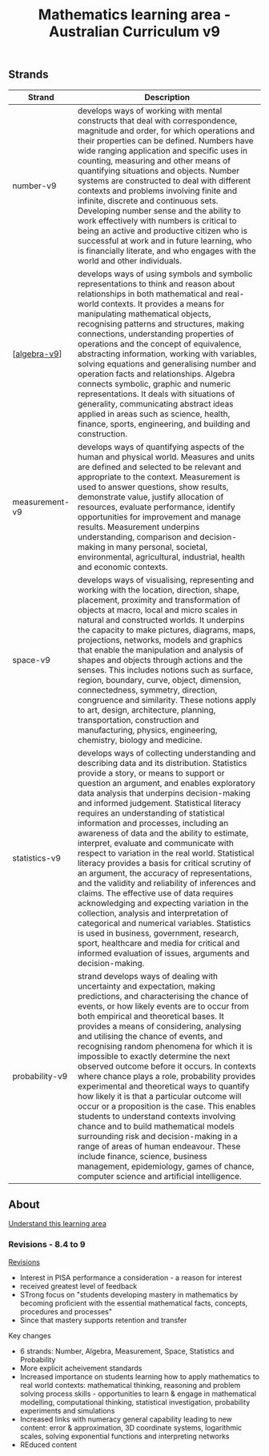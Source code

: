 ﻿---
backlinks:
- title: Australian Curriculum
  url: /sense/Teaching/Curriculum/australian-curriculum.html
- title: Teaching Mathematics
  url: /sense/Teaching/Mathematics/teaching-mathematics.html
- title: Mathematical problem solving
  url: /sense/Teaching/Mathematics/mathematical-problem-solving.html
title: Mathematics learning area - Australian Curriculum v9
---
## Strands

| Strand | Description |
| --- | --- |
| number-v9 | develops ways of working with mental constructs that deal with correspondence, magnitude and order, for which operations and their properties can be defined. Numbers have wide ranging application and specific uses in counting, measuring and other means of quantifying situations and objects. Number systems are constructed to deal with different contexts and problems involving finite and infinite, discrete and continuous sets. Developing number sense and the ability to work effectively with numbers is critical to being an active and productive citizen who is successful at work and in future learning, who is financially literate, and who engages with the world and other individuals.  |
| [[algebra-v9]] | develops ways of using symbols and symbolic representations to think and reason about relationships in both mathematical and real-world contexts. It provides a means for manipulating mathematical objects, recognising patterns and structures, making connections, understanding properties of operations and the concept of equivalence, abstracting information, working with variables, solving equations and generalising number and operation facts and relationships. Algebra connects symbolic, graphic and numeric representations. It deals with situations of generality, communicating abstract ideas applied in areas such as science, health, finance, sports, engineering, and building and construction.  |
| measurement-v9 | develops ways of quantifying aspects of the human and physical world. Measures and units are defined and selected to be relevant and appropriate to the context. Measurement is used to answer questions, show results, demonstrate value, justify allocation of resources, evaluate performance, identify opportunities for improvement and manage results. Measurement underpins understanding, comparison and decision-making in many personal, societal, environmental, agricultural, industrial, health and economic contexts.  |
| space-v9 | develops ways of visualising, representing and working with the location, direction, shape, placement, proximity and transformation of objects at macro, local and micro scales in natural and constructed worlds. It underpins the capacity to make pictures, diagrams, maps, projections, networks, models and graphics that enable the manipulation and analysis of shapes and objects through actions and the senses. This includes notions such as surface, region, boundary, curve, object, dimension, connectedness, symmetry, direction, congruence and similarity. These notions apply to art, design, architecture, planning, transportation, construction and manufacturing, physics, engineering, chemistry, biology and medicine. |
| statistics-v9 | develops ways of collecting understanding and describing data and its distribution. Statistics provide a story, or means to support or question an argument, and enables exploratory data analysis that underpins decision-making and informed judgement. Statistical literacy requires an understanding of statistical information and processes, including an awareness of data and the ability to estimate, interpret, evaluate and communicate with respect to variation in the real world. Statistical literacy provides a basis for critical scrutiny of an argument, the accuracy of representations, and the validity and reliability of inferences and claims. The effective use of data requires acknowledging and expecting variation in the collection, analysis and interpretation of categorical and numerical variables. Statistics is used in business, government, research, sport, healthcare and media for critical and informed evaluation of issues, arguments and decision-making. |
| probability-v9 |  strand develops ways of dealing with uncertainty and expectation, making predictions, and characterising the chance of events, or how likely events are to occur from both empirical and theoretical bases. It provides a means of considering, analysing and utilising the chance of events, and recognising random phenomena for which it is impossible to exactly determine the next observed outcome before it occurs. In contexts where chance plays a role, probability provides experimental and theoretical ways to quantify how likely it is that a particular outcome will occur or a proposition is the case. This enables students to understand contexts involving chance and to build mathematical models surrounding risk and decision-making in a range of areas of human endeavour. These include finance, science, business management, epidemiology, games of chance, computer science and artificial intelligence. |





## About

[Understand this learning area](https://v9.australiancurriculum.edu.au/teacher-resources/understand-this-learning-area/mathematics)

### Revisions - 8.4 to 9

[Revisions](https://v9.australiancurriculum.edu.au/resources/stories/revisions-to-the-australian-curriculum-mathematics)

- Interest in PISA performance a consideration - a reason for interest
- received greatest level of feedback
- STrong focus on "students developing mastery in mathematics by becoming proficient with the essential mathematical facts, concepts, procedures and processes"
- Since that mastery supports retention and transfer

Key changes 
- 6 strands: Number, Algebra, Measurement, Space, Statistics and Probability
- More explicit acheivement standards
- Increased importance on students learning how to apply mathematics to real world contexts: mathematical thinking, reasoning and problem solving process skills - opportunities to learn & engage in mathematical modelling, computational thinking, statistical investigation, probability experiments and simulations
- Increased links with numeracy general capability leading to new content: error & approximation, 3D coordinate systems, logarithmic scales, solving exponential functions and interpreting networks
- REduced content


[//begin]: # "Autogenerated link references for markdown compatibility"
[algebra-v9]: algebra-v9 "Algebra - for version 9 of the Australian Curriculum"
[//end]: # "Autogenerated link references"